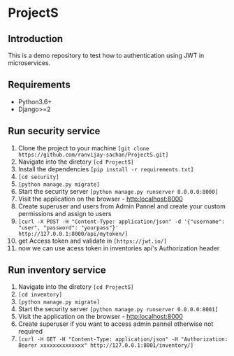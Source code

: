 # ProjectS
## Introduction

This is a demo repository to test how to authentication using JWT in microservices. 

## Requirements
* Python3.6+
* Django>=2

## Run security service
1. Clone the project to your machine ```[git clone https://github.com/ranvijay-sachan/ProjectS.git]```
2. Navigate into the diretory ```[cd ProjectS]```
3. Install the dependencies ```[pip install -r requirements.txt]```
4. ```[cd security]```
5. ```[python manage.py migrate]```
6. Start the security server ```[python manage.py runserver 0.0.0.0:8000]```
7. Visit the application on the browser - [http:localhost:8000](http:localhost:8000)
8. Create superuser and users from Admin Pannel and create your custom permissions and assign to users
9. ```[curl -X POST -H "Content-Type: application/json" -d '{"username": "user", "password": "yourpass"}' http://127.0.0.1:8000/api/mytoken/]```
10. get Access token and validate in ```[https://jwt.io/]```
11. now we can use acess token in inventories api's Authorization header

## Run inventory service
1. Navigate into the diretory ```[cd ProjectS]```
2. ```[cd inventory]```
3. ```[python manage.py migrate]```
4. Start the security server ```[python manage.py runserver 0.0.0.0:8001]```
5. Visit the application on the browser - [http:localhost:8000](http:localhost:8001)
6. Create superuser if you want to access admin pannel otherwise not required
7. ```[curl -H GET -H "Content-Type: application/json" -H "Authorization: Bearer xxxxxxxxxxxxxx" http://127.0.0.1:8001/inventory/]```

